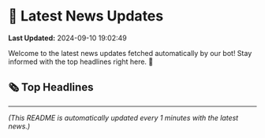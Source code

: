 # 📰 Latest News Updates
**Last Updated:** 2024-09-10 19:02:49

Welcome to the latest news updates fetched automatically by our bot! Stay informed with the top headlines right here. 🚀

## 🗞️ Top Headlines

---
*(This README is automatically updated every 1 minutes with the latest news.)*
